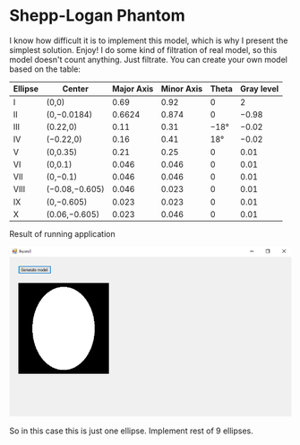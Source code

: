 # Shepp-Logan Phantom

I know how difficult it is to implement this model, which is why I present the simplest solution. Enjoy!
I do some kind of filtration of real model, so this model doesn't count anything. Just filtrate. 
You can create your own model based on the table:

|Ellipse  | Center         |  Major Axis  | Minor Axis  | Theta | Gray level  |
| --------| ---------------|--------------|-------------|-------|-------------|
| I       | (0,0)          |  0.69        | 0.92        | 0     | 2           |
| II      | (0,−0.0184)    |  0.6624      | 0.874       | 0     | −0.98       |
| III     |  	(0.22,0)     |  0.11        | 0.31        | −18°  | −0.02       |
| IV      | (−0.22,0)      |  0.16        | 0.41        | 18°   | −0.02       |
| V       | (0,0.35)       |  0.21        | 0.25        | 0     | 0.01        |
| VI      | (0,0.1)        |  0.046       | 0.046       | 0     | 0.01        |
| VII     | (0,−0.1)       |  0.046       | 0.046       | 0     | 0.01        |
| VIII    | (−0.08,−0.605) |  0.046       | 0.023       | 0     | 0.01        |
| IX      | (0,−0.605)     |  0.023       | 0.023       | 0     | 0.01        |
| X       | (0.06,−0.605)  |  0.023       | 0.046       | 0     | 0.01        |

Result of running application

<img src="https://raw.githubusercontent.com/effype/shepp-logan-phantom/master/img/Screenshot_11.png" />

So in this case this is just one ellipse. Implement rest of 9 ellipses.
